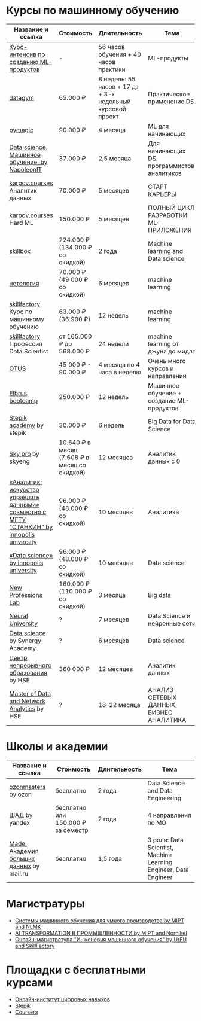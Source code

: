 # Курсы по машинному обучению
| Название и ссылка | Стоимость | Длительность | Тема | Соревнование/хакатон |
|--|--|--|--|--|
| [Курс-интенсив по созданию ML-продуктов](https://maths-h.com/ru/mlprototype?utm=timepad.ru_workshop) | - | 56 часов обучения + 40 часов практики | ML-продукты | - |
| [datagym](https://datagym.ru) | 65.000 ₽ | 8 недель: 55 часов + 17 дз + 3-х недельный курсовой проект | Практическое применение DS | + |
| [pymagic](https://pymagic.ru) | 90.000 ₽ | 4 месяца | ML для начинающих | - |
| [Data science. Машинное обучение. by NapoleonIT](https://pymagic.ru) | 37.000 ₽ | 2,5 месяца | Для начинающих DS, программистов, аналитиков | + |
| [karpov.courses](https://karpov.courses/analytics) Аналитик данных | 70.000 ₽ | 5 месяцев | СТАРТ КАРЬЕРЫ | - |
| [karpov.courses](https://karpov.courses/ml-hard) Hard ML | 150.000 ₽ | 5 месяцев | ПОЛНЫЙ ЦИКЛ РАЗРАБОТКИ ML-ПРИЛОЖЕНИЯ |  |
| [skillbox](https://skillbox.ru/course/profession-machine-learning/) | 224.000 ₽ (134.000 ₽ со скидкой) | 2 года | Machine learning and Data science |  |
| [нетология](https://netology.ru/programs/machine-learn) | 70.000 ₽ (49 000 ₽ со скидкой) | 6 месяцев | machine learning |  |
| [skillfactory](https://skillfactory.ru/machine-learning) Курс по машинному обучению | 63.000 ₽ (36.900 ₽) | 12 недель | machine learning |  |
| [skillfactory](https://skillfactory.ru/machine-learning) Профессия Data Scientist | от 165.000 ₽ до 568.000 ₽ | 24 недели | machine learning от джуна до мидла |  |
| [OTUS](https://drive.google.com/file/d/1mXyMV4bC0TOQTQDBnTxJgSWu0zXioaph/view) | 45 000 ₽ - 90.000 ₽ | 4 месяца по 4 часа в неделю | Очень много курсов и направлений |  |
| [Elbrus bootcamp](https://elbrusboot.camp/datascience/) | 250.000 ₽ | 12 недель | Машинное обучение + создание ML-продуктов |  |
| [Stepik academy](https://academy.stepik.org/big-data) by stepik | 30.000 ₽ | 6 недель | Big Data for Data Science |  |
| [Sky pro](https://sky.pro/courses/analytics/data_analytics) by skyeng | 10.640 ₽ в месяц (7.608 ₽ в месяц со скидкой) | 12 месяцев | Аналитик данных с 0 |  |
| [«Аналитик: искусство управлять данными» совместно с МГТУ "СТАНКИН" by innopolis university](https://stc.innopolis.university/pcs?utm_source=Instagram_Feed&utm_medium=23848087057560275&utm_campaign=23848091249950275&utm_content=23848091249920275&fbclid=PAAaaDrH_1Cv_8ngBinqqJLh0Ez4WwFj4RrlMFtVFSAiCuQ0kZcxlaCY_DdVw_aem_ASaWKIAUBYL_e8oyuf8webWHS6u1T9U6EAttk3vCfpM01JJH8MZQusdP9ZXz23Oc616duNLcsgCUiNSDn_iGEtjKRIbX5oU8b4YvoCi8cgY-kAvQiM4n-NX2yiSJQeiWdpw) | 96.000 ₽ (48.000 ₽ со скидкой) | 10 месяцев | Аналитика |  |
| [«Data science» by innopolis university](https://stc.innopolis.university/pcs?utm_source=Instagram_Feed&utm_medium=23848087057560275&utm_campaign=23848091249950275&utm_content=23848091249920275&fbclid=PAAaaDrH_1Cv_8ngBinqqJLh0Ez4WwFj4RrlMFtVFSAiCuQ0kZcxlaCY_DdVw_aem_ASaWKIAUBYL_e8oyuf8webWHS6u1T9U6EAttk3vCfpM01JJH8MZQusdP9ZXz23Oc616duNLcsgCUiNSDn_iGEtjKRIbX5oU8b4YvoCi8cgY-kAvQiM4n-NX2yiSJQeiWdpw) | 96.000 ₽ (48.000 ₽ со скидкой) | 10 месяцев | Data science |  |
| [New Professions Lab](https://newprolab.com/ru/bigdata/?utm_source=telegram&utm_medium=cpm&utm_campaign=bigdata&utm_term=ai_machinelearning_big_data) | 160.000 ₽ (110.000 ₽ со скидкой) | 3 месяца | Big data |  |
| [Neural University](https://intensive.neural-university.ru/?rs=facebook24_%7B%7Bcampaign.id%7D%7D_%7B%7Badset.id%7D%7D_%7B%7Bad.id%7D%7D) | ? | 7 месяцев | Data Science и нейронные сети |  |
| [Data science](https://synergyacademy.com/) by Synergy Academy | ? | 6 месяцев | Data science |  |
| [Центр непрерывного образования](https://cs.hse.ru/dpo/analyst?utm_source=insta&utm_medium=cpc&utm_campaign=andan1) by HSE | 360 000 ₽ | 12 месяцев | Аналитик данных |  |
| [Master of Data and Network Analytics](https://hse-mdna.com) by HSE | ? | 18–22 месяца | АНАЛИЗ СЕТЕВЫХ ДАННЫХ, БИЗНЕС АНАЛИТИКА |  |

# Школы и академии
| Название и ссылка | Стоимость | Длительность | Тема |
|--|--|--|--|
| [ozonmasters](https://ozonmasters.ru) by ozon | бесплатно | 2 года | Data Science and Data Engineering |
| [ШАД](https://yandexdataschool.ru) by yandex | бесплатно или 150.000 ₽ за семестр | 2 года | 4 направления по МО |
| [Made. Академия больших данных](https://data.mail.ru) by mail.ru | бесплатно | 1,5 года | 3 роли: Data Scientist, Machine Learning Engineer, Data Engineer |

# Магистратуры
- [Системы машинного обучения для умного производства by MIPT and NLMK](https://mipt.nlmk.com)
- [AI TRANSFORMATION В ПРОМЫШЛЕННОСТИ by MIPT and Nornikel](https://www.nornickel-ai-industrial.com)
- [Онлайн-магистратура "Инженерия машинного обучения" by UrFU and SkillFactory](https://zavtra.online/urfu-machine-learning)

# Площадки с бесплатными курсами
- [Онлайн-институт цифровых навыков](https://firstdigital.institute)
- [Stepik](https://stepik.org/)
- [Coursera](https://www.coursera.org)
